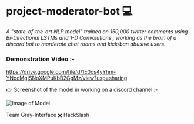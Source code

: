 # project-moderator-bot 💻

<em>A "state-of-the-art NLP model" trained on 150,000 twitter comments using Bi-Directional LSTMs and 1-D Convolutions , working as the brain of a discord bot to morderate chat rooms and kick/ban abusive users.</em>

### Demonstration Video :-
https://drive.google.com/file/d/1E0os4yYhm-YNocMgISNoXMPuKbB2GgMz/view?usp=sharing

:point_right: Screenshot of the model in working on a discord channel :-

![Image of Model](https://github.com/hackslash-nitp/signlanguagedetection/blob/main/hand-sign-language-numbers-collection-260nw-1280130250.jpg)

Team Gray-Interface :heavy_multiplication_x: HackSlash
